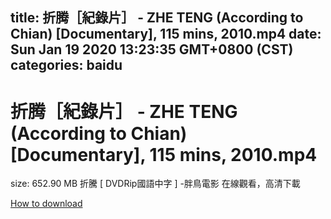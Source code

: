 
title: 折腾［紀錄片］ - ZHE TENG (According to Chian) [Documentary], 115 mins, 2010.mp4
date: Sun Jan 19 2020 13:23:35 GMT+0800 (CST)    
categories: baidu
---

# 折腾［紀錄片］ - ZHE TENG (According to Chian) [Documentary], 115 mins, 2010.mp4
size: 652.90 MB
 折騰 [ DVDRip國語中字 ] -胖鳥電影 在線觀看，高清下載
 

[How to download](https://bpcam.bemobtrk.com/go/2ceec3aa-1ca2-46d6-b9ff-aaa5c184517c?jno=791)